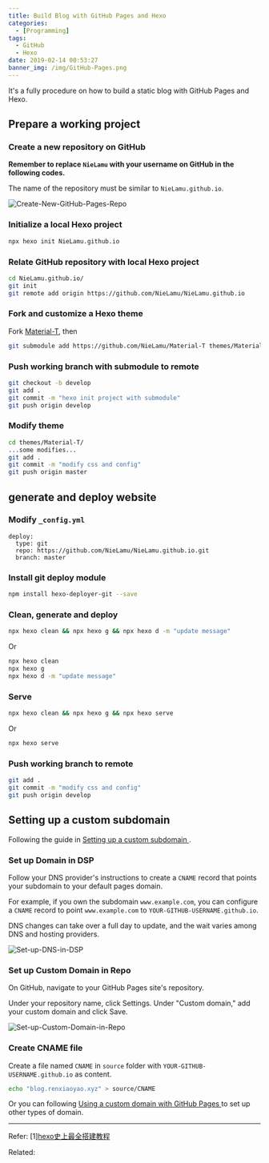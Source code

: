 ```yaml
---
title: Build Blog with GitHub Pages and Hexo
categories:
  - [Programming]
tags:
  - GitHub
  - Hexo
date: 2019-02-14 00:53:27
banner_img: /img/GitHub-Pages.png
---
```


It's a fully procedure on how to build a static blog with GitHub Pages and Hexo.

## Prepare a working project

### Create a new repository on GitHub

**Remember to replace `NieLamu` with your username on GitHub in the following codes.**

The name of the repository must be similar to `NieLamu.github.io`.

![Create-New-GitHub-Pages-Repo](Create-New-GitHub-Pages-Repo.png)

### Initialize a local Hexo project
```bash
npx hexo init NieLamu.github.io
```

### Relate GitHub repository with local Hexo project

```bash
cd NieLamu.github.io/
git init
git remote add origin https://github.com/NieLamu/NieLamu.github.io
```

### Fork and customize a Hexo theme

Fork [Material-T](https://github.com/invom/Material-T), then

```bash
git submodule add https://github.com/NieLamu/Material-T themes/Material-T
```

### Push working branch with submodule to remote

```bash
git checkout -b develop
git add .
git commit -m "hexo init project with submodule"
git push origin develop
```

### Modify theme 

```bash
cd themes/Material-T/
...some modifies...
git add .
git commit -m "modify css and config"
git push origin master
```

## generate and deploy website

### Modify `_config.yml`

```
deploy:
  type: git
  repo: https://github.com/NieLamu/NieLamu.github.io.git
  branch: master
```

### Install git deploy module

```bash
npm install hexo-deployer-git --save
```

### Clean, generate and deploy

```bash
npx hexo clean && npx hexo g && npx hexo d -m "update message"
```

Or

```bash
npx hexo clean
npx hexo g
npx hexo d -m "update message"
```

### Serve

```bash
npx hexo clean && npx hexo g && npx hexo serve
```

Or

```bash
npx hexo serve
```

### Push working branch to remote

```bash
git add .
git commit -m "modify css and config"
git push origin develop
```

## Setting up a custom subdomain

Following the guide in [Setting up a custom subdomain
](https://help.github.com/articles/setting-up-a-custom-subdomain/).

### Set up Domain in DSP

Follow your DNS provider's instructions to create a `CNAME` record that points your subdomain to your default pages domain. 

For example, if you own the subdomain `www.example.com`, you can configure a `CNAME` record to point `www.example.com` to `YOUR-GITHUB-USERNAME.github.io`. 

DNS changes can take over a full day to update, and the wait varies among DNS and hosting providers.

![Set-up-DNS-in-DSP](Set-up-DNS-in-DSP.png)

### Set up Custom Domain in Repo
On GitHub, navigate to your GitHub Pages site's repository.

Under your repository name, click Settings.
Under "Custom domain," add your custom domain and click Save.

![Set-up-Custom-Domain-in-Repo](Set-up-Custom-Domain-in-Repo.png)

### Create CNAME file
Create a file named `CNAME` in `source` folder with `YOUR-GITHUB-USERNAME.github.io` as content.

```bash
echo "blog.renxiaoyao.xyz" > source/CNAME
```

Or you can following [Using a custom domain with GitHub Pages
](https://help.github.com/articles/using-a-custom-domain-with-github-pages/) to set up other types of domain.

----

Refer:
[1][hexo史上最全搭建教程
](https://blog.csdn.net/sinat_37781304/article/details/82729029)

Related: